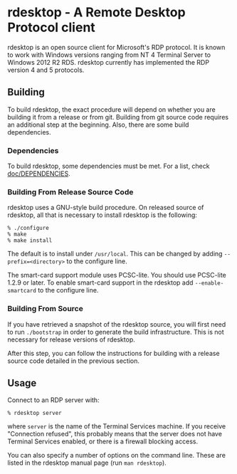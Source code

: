 # rdesktop - A Remote Desktop Protocol client

rdesktop is an open source client for Microsoft's RDP protocol. It is
known to work with Windows versions ranging from NT 4 Terminal Server
to Windows 2012 R2 RDS. rdesktop currently has implemented the RDP version 4
and 5 protocols.

## Building
To build  rdesktop,  the  exact  procedure  will  depend on
whether you are  building  it  from  a release  or from git.
Building from git source  code  requires an additional step
at the beginning. Also, there are some build dependencies.

### Dependencies
To build rdesktop,  some  dependencies  must  be met. For a
list, check [doc/DEPENDENCIES](doc/DEPENDENCIES). 

### Building From Release Source Code

rdesktop uses a  GNU-style  build  procedure.  On  released
source  of  rdesktop,  all  that  is  necessary  to install
rdesktop is the following:

	% ./configure
	% make
	% make install

The default is to install under `/usr/local`.  This can be changed by adding
`--prefix=<directory>` to the configure line.

The smart-card support module uses PCSC-lite. You should use PCSC-lite 1.2.9 or
later. To enable smart-card support in the rdesktop add `--enable-smartcard` to
the configure line.


### Building From Source

If you have retrieved a snapshot of the rdesktop source, you will first
need to run `./bootstrap` in order to generate the build infrastructure.
This is not necessary for release versions of rdesktop.

After  this  step,  you  can  follow  the  instructions for
building  with  a  release  source  code  detailed  in  the
previous section.


## Usage

Connect to an RDP server with:

	% rdesktop server

where `server` is the name of the Terminal Services machine. If you receive
"Connection refused", this probably means that the server does not have
Terminal Services enabled, or there is a firewall blocking access.

You can also specify a number of options on the command line.  These are listed
in the rdesktop manual page (run `man rdesktop`).
